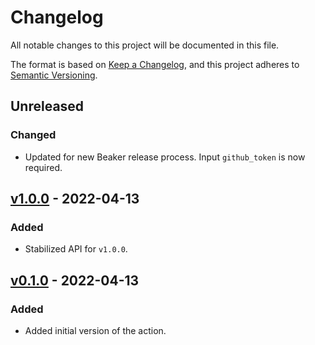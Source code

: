 # Changelog

All notable changes to this project will be documented in this file.

The format is based on [Keep a Changelog](https://keepachangelog.com/en/1.0.0/),
and this project adheres to [Semantic Versioning](https://semver.org/spec/v2.0.0.html).

## Unreleased

### Changed

- Updated for new Beaker release process. Input `github_token` is now required.

## [v1.0.0](https://github.com/allenai/setup-beaker/releases/tag/v1.0.0) - 2022-04-13

### Added

- Stabilized API for `v1.0.0`.

## [v0.1.0](https://github.com/allenai/setup-beaker/releases/tag/v0.1.0) - 2022-04-13

### Added

- Added initial version of the action.
